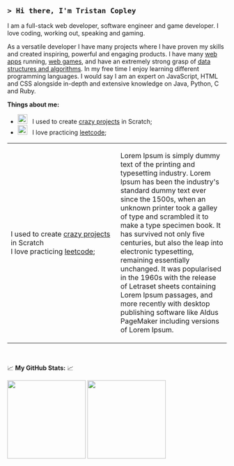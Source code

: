 ### <samp>&gt; Hi there, I'm <b> Tristan Copley </b>

I am a full-stack web developer, software engineer and game developer. I love coding, working out, speaking and gaming.

As a versatile developer I have many projects where I have proven my skills and created inspiring, powerful and engaging products. I have many [web apps](https://github.com/TristanCopley/) running, [web games](https://github.com/TristanCopley/), and have an extremely strong grasp of [data structures and algorithms](https://leetcode.com/TristanCopley/). In my free time I enjoy learning different programming languages. I would say I am an expert on JavaScript, HTML and CSS alongside in-depth and extensive knowledge on Java, Python, C and Ruby.

**Things about me:**

- <img src="https://imgs.search.brave.com/sG-78LSEqGAAqU01l0ge5uJybP8a8ypZxqopQFik87I/rs:fit:900:900:1/g:ce/aHR0cDovL3dla25v/d3lvdXJkcmVhbXMu/Y29tL2ltYWdlcy9z/Y3JhdGNoL3NjcmF0/Y2gtMDMuanBn" width="22" />&nbsp;&nbsp; I used to create [crazy projects](https://scratch.mit.edu/projects/334297345/) in Scratch;
- <img src="https://imgs.search.brave.com/nFYQK_o7Y9OEJdQJdJx9XQToXnedbRDJMvXiuaPZzdw/rs:fit:768:768:1/g:ce/aHR0cHM6Ly9pMC53/cC5jb20vcHJlbWl1/bXN0b3Jla2luZy5j/b20vd3AtY29udGVu/dC91cGxvYWRzLzIw/MjEvMDYvbGVldGNv/ZGUuanBnP3Jlc2l6/ZT03NjglMkM3Njgm/c3NsPTE" width="22" />&nbsp;&nbsp; I love practicing [leetcode](https://leetcode.com/TristanCopley/);

<table align="center">
<tr>
<td width="50%" text-align="center">

  I used to create [crazy projects](https://scratch.mit.edu/projects/334297345/) in Scratch
  <br>
  I love practicing [leetcode](https://leetcode.com/TristanCopley/);
  <br>
</td>
<td>

Lorem Ipsum is simply dummy text of the printing and typesetting industry. Lorem Ipsum has been the industry's standard dummy text ever since the 1500s, when an unknown printer took a galley of type and scrambled it to make a type specimen book. It has survived not only five centuries, but also the leap into electronic typesetting, remaining essentially unchanged. It was popularised in the 1960s with the release of Letraset sheets containing Lorem Ipsum passages, and more recently with desktop publishing software like Aldus PageMaker including versions of Lorem Ipsum.

</td>
</tr>
</table>
  
</br>

📈 **My GitHub Stats:** 📈

<p>
  <img height="180em" src="https://github-readme-stats.vercel.app/api?username=TristanCopley&show_icons=true&hide_border=true&&count_private=true&include_all_commits=true&theme=github_dark" />
  <img height="180em" src="https://github-readme-stats.vercel.app/api/top-langs/?username=TristanCopley&show_icons=true&hide_border=true&count_private=true&layout=compact&langs_count=8&theme=github_dark"/>
</p>




